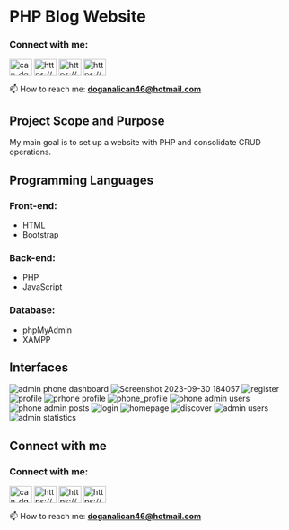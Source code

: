 # PHP Blog Website

<h3 align="left">Connect with me:</h3>
<p align="left">
  <a href="https://twitter.com/can_dgn46" target="blank"><img align="center" src="https://raw.githubusercontent.com/rahuldkjain/github-profile-readme-generator/master/src/images/icons/Social/twitter.svg" alt="can_dgn46" height="30" width="40" /></a>
  <a href="https://linkedin.com/in/doganalican46/" target="blank"><img align="center" src="https://raw.githubusercontent.com/rahuldkjain/github-profile-readme-generator/master/src/images/icons/Social/linked-in-alt.svg" alt="https://www.linkedin.com/in/doganalican46/" height="30" width="40" /></a>
  <a href="https://www.facebook.com/doganalican46/" target="blank"><img align="center" src="https://raw.githubusercontent.com/rahuldkjain/github-profile-readme-generator/master/src/images/icons/Social/facebook.svg" alt="https://www.facebook.com/doganalican46/" height="30" width="40" /></a>
  <a href="https://www.instagram.com/can.dgn.46/" target="blank"><img align="center" src="https://raw.githubusercontent.com/rahuldkjain/github-profile-readme-generator/master/src/images/icons/Social/instagram.svg" alt="https://www.instagram.com/can.dgn.46/" height="30" width="40" /></a>
</p>

📫 How to reach me: **doganalican46@hotmail.com**

## Project Scope and Purpose
My main goal is to set up a website with PHP and consolidate CRUD operations.

## Programming Languages
### Front-end:
- HTML
- Bootstrap

### Back-end:
- PHP
- JavaScript

### Database:
- phpMyAdmin
- XAMPP

## Interfaces

![admin phone dashboard](https://github.com/doganalican46/PHP_BlogWebsite/assets/76850300/42e5c712-5913-415e-afd9-73aefeb7ed71)
![Screenshot 2023-09-30 184057](https://github.com/doganalican46/PHP_BlogWebsite/assets/76850300/92701823-a2ba-4ac4-859c-84521747b89a)
![register](https://github.com/doganalican46/PHP_BlogWebsite/assets/76850300/dddc4d5e-cd7a-42d8-a662-ba430353cc81)
![profile](https://github.com/doganalican46/PHP_BlogWebsite/assets/76850300/7a8f8c13-2136-40ab-b441-90d3183710cf)
![prhone profile](https://github.com/doganalican46/PHP_BlogWebsite/assets/76850300/c4ab8185-e3ed-4746-9933-72dc6414755e)
![phone_profile](https://github.com/doganalican46/PHP_BlogWebsite/assets/76850300/d75ebeec-2f9b-4537-8f8f-66bb08a595d5)
![phone admin users](https://github.com/doganalican46/PHP_BlogWebsite/assets/76850300/12b67b69-b194-48e5-8753-44604262bd0b)
![phone admin posts](https://github.com/doganalican46/PHP_BlogWebsite/assets/76850300/0a41636d-e059-460c-93d4-c8ea603dc019)
![login](https://github.com/doganalican46/PHP_BlogWebsite/assets/76850300/33c94e98-26fe-472d-828a-5e8929e2e07e)
![homepage](https://github.com/doganalican46/PHP_BlogWebsite/assets/76850300/64108bcc-2bdb-4f5b-a0fc-561f0a170bd0)
![discover](https://github.com/doganalican46/PHP_BlogWebsite/assets/76850300/5bc8d9cf-ba04-41d5-bc83-fde320c5cef0)
![admin users](https://github.com/doganalican46/PHP_BlogWebsite/assets/76850300/5cf2b38c-2814-48e6-b2a1-817248cc12f1)
![admin statistics](https://github.com/doganalican46/PHP_BlogWebsite/assets/76850300/406b501a-53f1-410d-b3ec-a8b0e6e7ae8f)


## Connect with me
<h3 align="left">Connect with me:</h3>
<p align="left">
  <a href="https://twitter.com/can_dgn46" target="blank"><img align="center" src="https://raw.githubusercontent.com/rahuldkjain/github-profile-readme-generator/master/src/images/icons/Social/twitter.svg" alt="can_dgn46" height="30" width="40" /></a>
  <a href="https://linkedin.com/in/doganalican46/" target="blank"><img align="center" src="https://raw.githubusercontent.com/rahuldkjain/github-profile-readme-generator/master/src/images/icons/Social/linked-in-alt.svg" alt="https://www.linkedin.com/in/doganalican46/" height="30" width="40" /></a>
  <a href="https://www.facebook.com/doganalican46/" target="blank"><img align="center" src="https://raw.githubusercontent.com/rahuldkjain/github-profile-readme-generator/master/src/images/icons/Social/facebook.svg" alt="https://www.facebook.com/doganalican46/" height="30" width="40" /></a>
  <a href="https://www.instagram.com/can.dgn.46/" target="blank"><img align="center" src="https://raw.githubusercontent.com/rahuldkjain/github-profile-readme-generator/master/src/images/icons/Social/instagram.svg" alt="https://www.instagram.com/can.dgn.46/" height="30" width="40" /></a>
</p>

📫 How to reach me: **doganalican46@hotmail.com**








